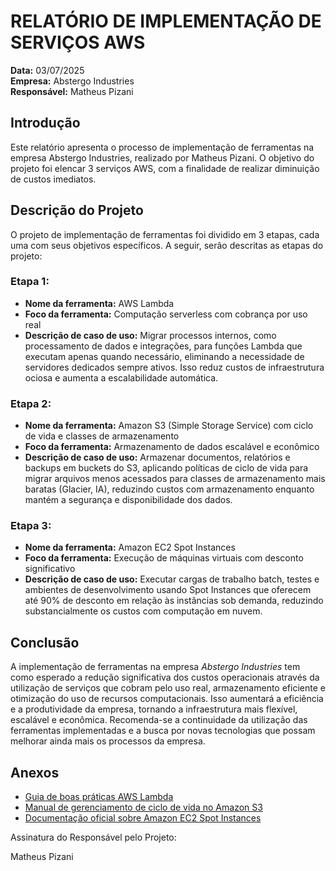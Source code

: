 # RELATÓRIO DE IMPLEMENTAÇÃO DE SERVIÇOS AWS

**Data:** 03/07/2025  
**Empresa:** Abstergo Industries  
**Responsável:** Matheus Pizani

## Introdução

Este relatório apresenta o processo de implementação de ferramentas na empresa Abstergo Industries, realizado por Matheus Pizani. O objetivo do projeto foi elencar 3 serviços AWS, com a finalidade de realizar diminuição de custos imediatos.

## Descrição do Projeto

O projeto de implementação de ferramentas foi dividido em 3 etapas, cada uma com seus objetivos específicos. A seguir, serão descritas as etapas do projeto:

### Etapa 1:  
- **Nome da ferramenta:** AWS Lambda  
- **Foco da ferramenta:** Computação serverless com cobrança por uso real  
- **Descrição de caso de uso:** Migrar processos internos, como processamento de dados e integrações, para funções Lambda que executam apenas quando necessário, eliminando a necessidade de servidores dedicados sempre ativos. Isso reduz custos de infraestrutura ociosa e aumenta a escalabilidade automática.

### Etapa 2:  
- **Nome da ferramenta:** Amazon S3 (Simple Storage Service) com ciclo de vida e classes de armazenamento  
- **Foco da ferramenta:** Armazenamento de dados escalável e econômico  
- **Descrição de caso de uso:** Armazenar documentos, relatórios e backups em buckets do S3, aplicando políticas de ciclo de vida para migrar arquivos menos acessados para classes de armazenamento mais baratas (Glacier, IA), reduzindo custos com armazenamento enquanto mantém a segurança e disponibilidade dos dados.

### Etapa 3:  
- **Nome da ferramenta:** Amazon EC2 Spot Instances  
- **Foco da ferramenta:** Execução de máquinas virtuais com desconto significativo  
- **Descrição de caso de uso:** Executar cargas de trabalho batch, testes e ambientes de desenvolvimento usando Spot Instances que oferecem até 90% de desconto em relação às instâncias sob demanda, reduzindo substancialmente os custos com computação em nuvem.

## Conclusão

A implementação de ferramentas na empresa *Abstergo Industries* tem como esperado a redução significativa dos custos operacionais através da utilização de serviços que cobram pelo uso real, armazenamento eficiente e otimização do uso de recursos computacionais. Isso aumentará a eficiência e a produtividade da empresa, tornando a infraestrutura mais flexível, escalável e econômica. Recomenda-se a continuidade da utilização das ferramentas implementadas e a busca por novas tecnologias que possam melhorar ainda mais os processos da empresa.

## Anexos

- [Guia de boas práticas AWS Lambda](https://aws.amazon.com/pt/pm/lambda/?trk=c75a9e48-cb7c-4e87-a0d3-5e3fc7876ba3&sc_channel=ps&s_kwcid=AL!4422!10!71331052503611!!!!71331576802531!!482538227!1141294071414676&ef_id=f766e2bce266143e64998ada32fa26ad:G:s&msclkid=f766e2bce266143e64998ada32fa26ad)
- [Manual de gerenciamento de ciclo de vida no Amazon S3](https://docs.aws.amazon.com/pt_br/AmazonS3/latest/userguide/object-lifecycle-mgmt.html)  
- [Documentação oficial sobre Amazon EC2 Spot Instances](https://aws.amazon.com/pt/ec2/?trk=ca05c99e-6c1c-48b2-a660-7554e13f56fc&sc_channel=ps&s_kwcid=AL!4422!10!71880800487097!!!!71881323165704!!482210104!1150090143935996&ef_id=e0a51ccb996f1dad619774ad498d9756:G:s&msclkid=e0a51ccb996f1dad619774ad498d9756)

Assinatura do Responsável pelo Projeto:

Matheus Pizani
